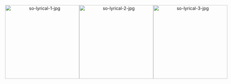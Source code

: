 
<div align="center" style="display:flex;justify-content:space-around;">
  <img src="http://vikashgaurav.com/util/download/solyrical-flutter-3.png" alt="so-lyrical-1-jpg" width="240"/>
  <img src="http://vikashgaurav.com/util/download/solyrical-flutter-1.png" alt="so-lyrical-2-jpg" width="240"/>
  <img src="http://vikashgaurav.com/util/download/solyrical-flutter-2.png" alt="so-lyrical-3-jpg" width="240"/>
</div>
